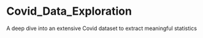 # Covid_Data_Exploration
A deep dive into an extensive Covid dataset to extract meaningful statistics

